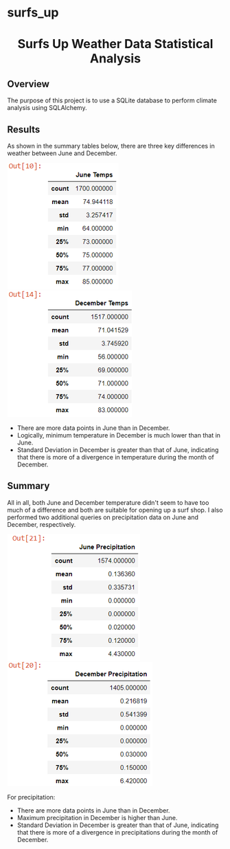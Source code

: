 # surfs_up
<h1 align="center">Surfs Up Weather Data Statistical Analysis</h1>

## Overview
The purpose of this project is to use a SQLite database to perform climate analysis using SQLAlchemy.

## Results

As shown in the summary tables below, there are three key differences in weather between June and December.

![](https://github.com/lu-chang-axonic/surfs_up/blob/main/June%20Temprature.PNG)
![](https://github.com/lu-chang-axonic/surfs_up/blob/main/Dec%20Temprature.PNG)

* There are more data points in June than in December.
* Logically, minimum temperature in December is much lower than that in June. 
* Standard Deviation in December is greater than that of June, indicating that there is more of a divergence in temperature during the month of December. 

## Summary

All in all, both June and December temperature didn't seem to have too much of a difference and both are suitable for opening up a surf shop. I also performed two additional queries on precipitation data on June and December, respectively. 

![](https://github.com/lu-chang-axonic/surfs_up/blob/main/June%20Precipitation.PNG)
![](https://github.com/lu-chang-axonic/surfs_up/blob/main/Dec%20Precipitation.PNG)

For precipitation:
* There are more data points in June than in December.
* Maximum precipitation in December is higher than June.
* Standard Deviation in December is greater than that of June, indicating that there is more of a divergence in precipitations during the month of December. 
